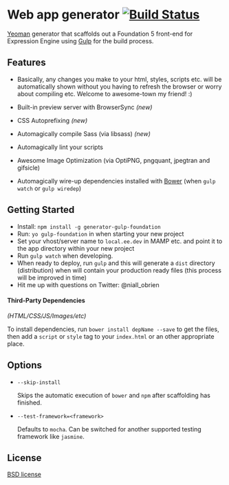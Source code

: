 # Web app generator [![Build Status](https://secure.travis-ci.org/yeoman/generator-gulp-webapp.svg?branch=master)](http://travis-ci.org/yeoman/generator-gulp-webapp)

[Yeoman](http://yeoman.io) generator that scaffolds out a Foundation 5 front-end for Expression Engine using [Gulp](http://gulpjs.com/) for the build process.

## Features

* Basically, any changes you make to your html, styles, scripts etc. will be automatically shown without you having to refresh the browser or worry about compiling etc. Welcome to awesome-town my friend! :)


* Built-in preview server with BrowserSync *(new)*
* CSS Autoprefixing *(new)*
* Automagically compile Sass (via libsass) *(new)*
* Automagically lint your scripts
* Awesome Image Optimization (via OptiPNG, pngquant, jpegtran and gifsicle)
* Automagically wire-up dependencies installed with [Bower](http://bower.io) (when `gulp watch` or `gulp wiredep`)

## Getting Started

- Install: `npm install -g generator-gulp-foundation`
- Run: `yo gulp-foundation` in when starting your new project
- Set your vhost/server name to `local.ee.dev` in MAMP etc. and point it to the app directory within your new project 
- Run `gulp watch` when developing.
- When ready to deploy, run `gulp` and this will generate a `dist` directory (distribution) when will contain your production ready files (this process will be improved in time)
- Hit me up with questions on Twitter: @niall_obrien


#### Third-Party Dependencies

*(HTML/CSS/JS/Images/etc)*

To install dependencies, run `bower install depName --save` to get the files, then add a `script` or `style` tag to your `index.html` or an other appropriate place.

## Options

* `--skip-install`

  Skips the automatic execution of `bower` and `npm` after scaffolding has finished.

* `--test-framework=<framework>`

  Defaults to `mocha`. Can be switched for another supported testing framework like `jasmine`.


## License

[BSD license](http://opensource.org/licenses/bsd-license.php)
